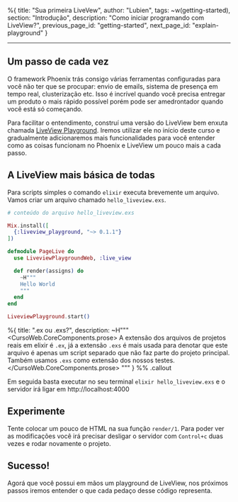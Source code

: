 %{
title: "Sua primeira LiveVew",
author: "Lubien",
tags: ~w(getting-started),
section: "Introdução",
description: "Como iniciar programando com LiveView?",
previous_page_id: "getting-started",
next_page_id: "explain-playground"
}

---

## Um passo de cada vez

O framework Phoenix trás consigo várias ferramentas configuradas para você não ter que se procupar: envio de emails, sistema de presença em tempo real, clusterização etc. Isso é incrível quando você precisa entregar um produto o mais rápido possível porém pode ser amedrontador quando você está só começando.

Para facilitar o entendimento, construí uma versão do LiveView bem enxuta chamada [LiveView Playground](https://hexdocs.pm/liveview_playground/0.1.1/readme.html). Iremos utilizar ele no início deste curso e gradualmente adicionaremos mais funcionalidades para você entender como as coisas funcionam no Phoenix e LiveView um pouco mais a cada passo.

## A LiveView mais básica de todas

Para scripts simples o comando `elixir` executa brevemente um arquivo. Vamos criar um arquivo chamado `hello_liveview.exs`.

```elixir
# conteúdo do arquivo hello_liveview.exs

Mix.install([
  {:liveview_playground, "~> 0.1.1"}
])

defmodule PageLive do
  use LiveviewPlaygroundWeb, :live_view

  def render(assigns) do
    ~H"""
    Hello World
    """
  end
end

LiveviewPlayground.start()
```

%{
title: ".ex ou .exs?",
description: ~H"""
<CursoWeb.CoreComponents.prose>
A extensão dos arquivos de projetos reais em elixir é <code>.ex</code>, já a extensão <code>.exs</code> é mais usada para denotar que este arquivo é apenas um script separado que não faz parte do projeto principal. Também usamos <code>.exs</code> como extensão dos nossos testes.
</CursoWeb.CoreComponents.prose>
"""
} %% .callout

Em seguida basta executar no seu terminal `elixir hello_liveview.exs` e o servidor irá ligar em http://localhost:4000

## Experimente

Tente colocar um pouco de HTML na sua função `render/1`. Para poder ver as modificações você irá precisar desligar o servidor com `Control+c` duas vezes e rodar novamente o projeto.

## Sucesso!

Agorá que você possui em mãos um playground de LiveView, nos próximos passos iremos entender o que cada pedaço desse código representa.